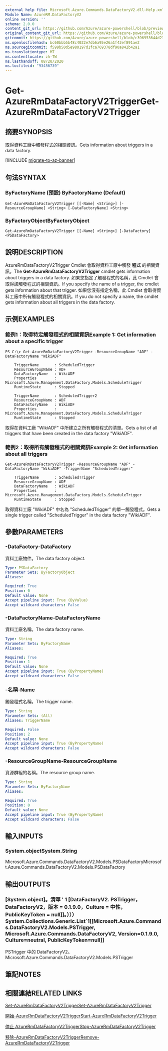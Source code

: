 ```yaml
---
external help file: Microsoft.Azure.Commands.DataFactoryV2.dll-Help.xml
Module Name: AzureRM.DataFactoryV2
online version: ''
schema: 2.0.0
content_git_url: https://github.com/Azure/azure-powershell/blob/preview/src/ResourceManager/DataFactories/Commands.DataFactoryV2/help/Get-AzureRmDataFactoryV2Trigger.md
original_content_git_url: https://github.com/Azure/azure-powershell/blob/preview/src/ResourceManager/DataFactories/Commands.DataFactoryV2/help/Get-AzureRmDataFactoryV2Trigger.md
gitcommit: https://github.com/Azure/azure-powershell/blob/c396953644d237789e0f4e1f726b553913186d34
ms.openlocfilehash: bc60bbb5b48c4022e7db6a95e26a1f43ef891ae2
ms.sourcegitcommit: f599b50d5e980197d1fca769378df90a842b42a1
ms.translationtype: MT
ms.contentlocale: zh-TW
ms.lasthandoff: 08/20/2020
ms.locfileid: "93456739"
---
```

# <span data-ttu-id="2389d-101">Get-AzureRmDataFactoryV2Trigger</span><span class="sxs-lookup"><span data-stu-id="2389d-101">Get-AzureRmDataFactoryV2Trigger</span></span>

## <span data-ttu-id="2389d-102">摘要</span><span class="sxs-lookup"><span data-stu-id="2389d-102">SYNOPSIS</span></span>
<span data-ttu-id="2389d-103">取得資料工廠中觸發程式的相關資訊。</span><span class="sxs-lookup"><span data-stu-id="2389d-103">Gets information about triggers in a data factory.</span></span>

[!INCLUDE [migrate-to-az-banner](../../includes/migrate-to-az-banner.md)]

## <span data-ttu-id="2389d-104">句法</span><span class="sxs-lookup"><span data-stu-id="2389d-104">SYNTAX</span></span>

### <span data-ttu-id="2389d-105">ByFactoryName (預設) </span><span class="sxs-lookup"><span data-stu-id="2389d-105">ByFactoryName (Default)</span></span>
```
Get-AzureRmDataFactoryV2Trigger [[-Name] <String>] [-ResourceGroupName] <String> [-DataFactoryName] <String>
```

### <span data-ttu-id="2389d-106">ByFactoryObject</span><span class="sxs-lookup"><span data-stu-id="2389d-106">ByFactoryObject</span></span>
```
Get-AzureRmDataFactoryV2Trigger [[-Name] <String>] [-DataFactory] <PSDataFactory>
```

## <span data-ttu-id="2389d-107">說明</span><span class="sxs-lookup"><span data-stu-id="2389d-107">DESCRIPTION</span></span>
<span data-ttu-id="2389d-108">AzureRmDataFactoryV2Trigger Cmdlet 會取得資料工廠中觸發 **程式** 的相關資訊。</span><span class="sxs-lookup"><span data-stu-id="2389d-108">The **Get-AzureRmDataFactoryV2Trigger** cmdlet gets information about triggers in a data factory.</span></span> <span data-ttu-id="2389d-109">如果您指定了觸發程式的名稱，此 Cmdlet 會取得該觸發程式的相關資訊。</span><span class="sxs-lookup"><span data-stu-id="2389d-109">If you specify the name of a trigger, the cmdlet gets information about that trigger.</span></span> <span data-ttu-id="2389d-110">如果您沒有指定名稱，此 Cmdlet 會取得資料工廠中所有觸發程式的相關資訊。</span><span class="sxs-lookup"><span data-stu-id="2389d-110">If you do not specify a name, the cmdlet gets information about all triggers in the data factory.</span></span>


## <span data-ttu-id="2389d-111">示例</span><span class="sxs-lookup"><span data-stu-id="2389d-111">EXAMPLES</span></span>

### <span data-ttu-id="2389d-112">範例1：取得特定觸發程式的相關資訊</span><span class="sxs-lookup"><span data-stu-id="2389d-112">Example 1: Get information about a specific trigger</span></span>
```
PS C:\> Get-AzureRmDataFactoryV2Trigger -ResourceGroupName "ADF" -DataFactoryName "WikiADF"

    TriggerName       : ScheduledTrigger
    ResourceGroupName : ADF
    DataFactoryName   : WikiADF
    Properties        : Microsoft.Azure.Management.DataFactory.Models.ScheduleTrigger
    RuntimeState      : Stopped

    TriggerName       : ScheduledTrigger2
    ResourceGroupName : ADF
    DataFactoryName   : WikiADF
    Properties        : Microsoft.Azure.Management.DataFactory.Models.ScheduleTrigger
    RuntimeState      : Stopped
```

<span data-ttu-id="2389d-113">取得在資料工廠 "WikiADF" 中所建立之所有觸發程式的清單。</span><span class="sxs-lookup"><span data-stu-id="2389d-113">Gets a list of all triggers that have been created in the data factory "WikiADF".</span></span>

### <span data-ttu-id="2389d-114">範例2：取得所有觸發程式的相關資訊</span><span class="sxs-lookup"><span data-stu-id="2389d-114">Example 2: Get information about all triggers</span></span>

```
Get-AzureRmDataFactoryV2Trigger -ResourceGroupName "ADF" -DataFactoryName "WikiADF" -TriggerName "ScheduledTrigger"

    TriggerName       : ScheduledTrigger
    ResourceGroupName : ADF
    DataFactoryName   : WikiADF
    Properties        : Microsoft.Azure.Management.DataFactory.Models.ScheduleTrigger
    RuntimeState      : Stopped
```

<span data-ttu-id="2389d-115">取得資料工廠 "WikiADF" 中名為 "ScheduledTrigger" 的單一觸發程式。</span><span class="sxs-lookup"><span data-stu-id="2389d-115">Gets a single trigger called "ScheduledTrigger" in the data factory "WikiADF".</span></span>

## <span data-ttu-id="2389d-116">參數</span><span class="sxs-lookup"><span data-stu-id="2389d-116">PARAMETERS</span></span>

### <span data-ttu-id="2389d-117">-DataFactory</span><span class="sxs-lookup"><span data-stu-id="2389d-117">-DataFactory</span></span>
<span data-ttu-id="2389d-118">資料工廠物件。</span><span class="sxs-lookup"><span data-stu-id="2389d-118">The data factory object.</span></span>

```yaml
Type: PSDataFactory
Parameter Sets: ByFactoryObject
Aliases: 

Required: True
Position: 0
Default value: None
Accept pipeline input: True (ByValue)
Accept wildcard characters: False
```

### <span data-ttu-id="2389d-119">-DataFactoryName</span><span class="sxs-lookup"><span data-stu-id="2389d-119">-DataFactoryName</span></span>
<span data-ttu-id="2389d-120">資料工廠名稱。</span><span class="sxs-lookup"><span data-stu-id="2389d-120">The data factory name.</span></span>

```yaml
Type: String
Parameter Sets: ByFactoryName
Aliases: 

Required: True
Position: 1
Default value: None
Accept pipeline input: True (ByPropertyName)
Accept wildcard characters: False
```

### <span data-ttu-id="2389d-121">-名稱</span><span class="sxs-lookup"><span data-stu-id="2389d-121">-Name</span></span>
<span data-ttu-id="2389d-122">觸發程式名稱。</span><span class="sxs-lookup"><span data-stu-id="2389d-122">The trigger name.</span></span>

```yaml
Type: String
Parameter Sets: (All)
Aliases: TriggerName

Required: False
Position: 2
Default value: None
Accept pipeline input: True (ByPropertyName)
Accept wildcard characters: False
```

### <span data-ttu-id="2389d-123">-ResourceGroupName</span><span class="sxs-lookup"><span data-stu-id="2389d-123">-ResourceGroupName</span></span>
<span data-ttu-id="2389d-124">資源群組的名稱。</span><span class="sxs-lookup"><span data-stu-id="2389d-124">The resource group name.</span></span>

```yaml
Type: String
Parameter Sets: ByFactoryName
Aliases: 

Required: True
Position: 0
Default value: None
Accept pipeline input: True (ByPropertyName)
Accept wildcard characters: False
```

## <span data-ttu-id="2389d-125">輸入</span><span class="sxs-lookup"><span data-stu-id="2389d-125">INPUTS</span></span>

### <span data-ttu-id="2389d-126">System.object</span><span class="sxs-lookup"><span data-stu-id="2389d-126">System.String</span></span>
<span data-ttu-id="2389d-127">Microsoft.Azure.Commands.DataFactoryV2.Models.PSDataFactory</span><span class="sxs-lookup"><span data-stu-id="2389d-127">Microsoft.Azure.Commands.DataFactoryV2.Models.PSDataFactory</span></span>


## <span data-ttu-id="2389d-128">輸出</span><span class="sxs-lookup"><span data-stu-id="2389d-128">OUTPUTS</span></span>

### <span data-ttu-id="2389d-129">[System.object]。清單 ' 1 [DataFactoryV2. PSTrigger，DataFactoryV2，版本 = 0.1.9.0，Culture = 中性，PublicKeyToken = null]]。）））</span><span class="sxs-lookup"><span data-stu-id="2389d-129">System.Collections.Generic.List\`1[[Microsoft.Azure.Commands.DataFactoryV2.Models.PSTrigger, Microsoft.Azure.Commands.DataFactoryV2, Version=0.1.9.0, Culture=neutral, PublicKeyToken=null]]</span></span>
<span data-ttu-id="2389d-130">PSTrigger 中的 DataFactoryV2。</span><span class="sxs-lookup"><span data-stu-id="2389d-130">Microsoft.Azure.Commands.DataFactoryV2.Models.PSTrigger</span></span>


## <span data-ttu-id="2389d-131">筆記</span><span class="sxs-lookup"><span data-stu-id="2389d-131">NOTES</span></span>

## <span data-ttu-id="2389d-132">相關連結</span><span class="sxs-lookup"><span data-stu-id="2389d-132">RELATED LINKS</span></span>
[<span data-ttu-id="2389d-133">Set-AzureRmDataFactoryV2Trigger</span><span class="sxs-lookup"><span data-stu-id="2389d-133">Set-AzureRmDataFactoryV2Trigger</span></span>]()

[<span data-ttu-id="2389d-134">開始-AzureRmDataFactoryV2Trigger</span><span class="sxs-lookup"><span data-stu-id="2389d-134">Start-AzureRmDataFactoryV2Trigger</span></span>]()

[<span data-ttu-id="2389d-135">停止 AzureRmDataFactoryV2Trigger</span><span class="sxs-lookup"><span data-stu-id="2389d-135">Stop-AzureRmDataFactoryV2Trigger</span></span>]()

[<span data-ttu-id="2389d-136">移除-AzureRmDataFactoryV2Trigger</span><span class="sxs-lookup"><span data-stu-id="2389d-136">Remove-AzureRmDataFactoryV2Trigger</span></span>]()
